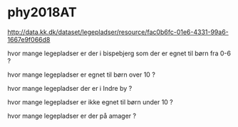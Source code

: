 # phy2018AT

http://data.kk.dk/dataset/legepladser/resource/fac0b6fc-01e6-4331-99a6-1667e9f066d8

hvor mange legepladser er der i bispebjerg som der er egnet til børn fra 0-6 ?

hvor mange legepladser er egnet til børn over 10 ?

hvor mange legepladser der er i Indre by ?

hvor mange legepladser er ikke egnet til børn under 10 ? 

hvor mange legepladser er der på amager ? 
